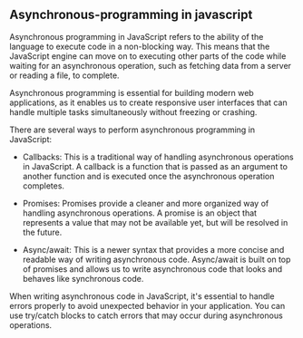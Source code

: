 ## Asynchronous-programming in javascript

Asynchronous programming in JavaScript refers to the ability of the language to execute code in a non-blocking way. This means that the JavaScript engine can move on to executing other parts of the code while waiting for an asynchronous operation, such as fetching data from a server or reading a file, to complete.

Asynchronous programming is essential for building modern web applications, as it enables us to create responsive user interfaces that can handle multiple tasks simultaneously without freezing or crashing.

There are several ways to perform asynchronous programming in JavaScript:

- Callbacks: This is a traditional way of handling asynchronous operations in JavaScript. A callback is a function that is passed as an argument to another function and is executed once the asynchronous operation completes.

* Promises: Promises provide a cleaner and more organized way of handling asynchronous operations. A promise is an object that represents a value that may not be available yet, but will be resolved in the future.

* Async/await: This is a newer syntax that provides a more concise and readable way of writing asynchronous code. Async/await is built on top of promises and allows us to write asynchronous code that looks and behaves like synchronous code.

When writing asynchronous code in JavaScript, it's essential to handle errors properly to avoid unexpected behavior in your application. You can use try/catch blocks to catch errors that may occur during asynchronous operations.
